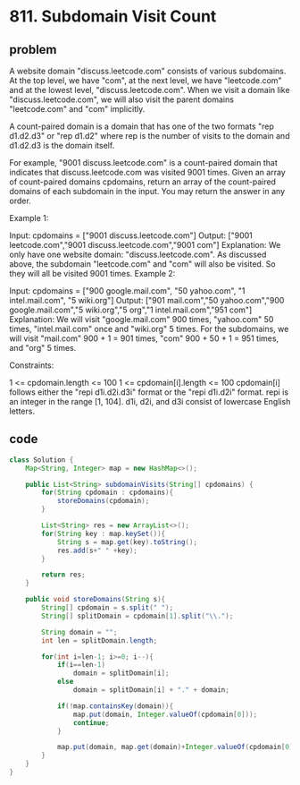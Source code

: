 # 811. Subdomain Visit Count

## problem

A website domain "discuss.leetcode.com" consists of various subdomains. At the top level, we have "com", at the next level, we have "leetcode.com" and at the lowest level, "discuss.leetcode.com". When we visit a domain like "discuss.leetcode.com", we will also visit the parent domains "leetcode.com" and "com" implicitly.

A count-paired domain is a domain that has one of the two formats "rep d1.d2.d3" or "rep d1.d2" where rep is the number of visits to the domain and d1.d2.d3 is the domain itself.

For example, "9001 discuss.leetcode.com" is a count-paired domain that indicates that discuss.leetcode.com was visited 9001 times.
Given an array of count-paired domains cpdomains, return an array of the count-paired domains of each subdomain in the input. You may return the answer in any order.

Example 1:

Input: cpdomains = ["9001 discuss.leetcode.com"]
Output: ["9001 leetcode.com","9001 discuss.leetcode.com","9001 com"]
Explanation: We only have one website domain: "discuss.leetcode.com".
As discussed above, the subdomain "leetcode.com" and "com" will also be visited. So they will all be visited 9001 times.
Example 2:

Input: cpdomains = ["900 google.mail.com", "50 yahoo.com", "1 intel.mail.com", "5 wiki.org"]
Output: ["901 mail.com","50 yahoo.com","900 google.mail.com","5 wiki.org","5 org","1 intel.mail.com","951 com"]
Explanation: We will visit "google.mail.com" 900 times, "yahoo.com" 50 times, "intel.mail.com" once and "wiki.org" 5 times.
For the subdomains, we will visit "mail.com" 900 + 1 = 901 times, "com" 900 + 50 + 1 = 951 times, and "org" 5 times.

Constraints:

1 <= cpdomain.length <= 100
1 <= cpdomain[i].length <= 100
cpdomain[i] follows either the "repi d1i.d2i.d3i" format or the "repi d1i.d2i" format.
repi is an integer in the range [1, 104].
d1i, d2i, and d3i consist of lowercase English letters.

## code

```java
class Solution {
    Map<String, Integer> map = new HashMap<>();

    public List<String> subdomainVisits(String[] cpdomains) {
        for(String cpdomain : cpdomains){
            storeDomains(cpdomain);
        }

        List<String> res = new ArrayList<>();
        for(String key : map.keySet()){
            String s = map.get(key).toString();
            res.add(s+" " +key);
        }

        return res;
    }

    public void storeDomains(String s){
        String[] cpdomain = s.split(" ");
        String[] splitDomain = cpdomain[1].split("\\.");

        String domain = "";
        int len = splitDomain.length;

        for(int i=len-1; i>=0; i--){
            if(i==len-1)
                domain = splitDomain[i];
            else
                domain = splitDomain[i] + "." + domain;

            if(!map.containsKey(domain)){
                map.put(domain, Integer.valueOf(cpdomain[0]));
                continue;
            }

            map.put(domain, map.get(domain)+Integer.valueOf(cpdomain[0]));
        }
    }
}
```

